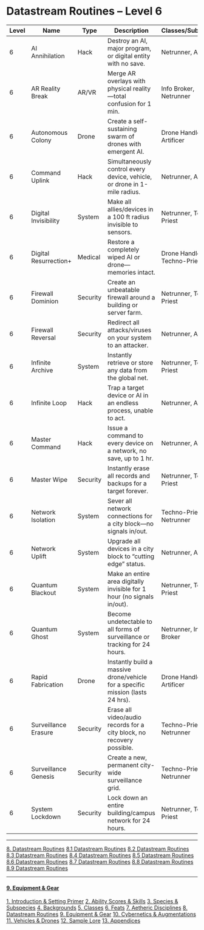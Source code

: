 # Datastream Routines – Level 6

| Level | Name                  | Type     | Description                                                                    | Classes/Subclasses           |
| ----- | --------------------- | -------- | ------------------------------------------------------------------------------ | ---------------------------- |
| 6     | AI Annihilation       | Hack     | Destroy an AI, major program, or digital entity with no save.                  | Netrunner, Artificer         |
| 6     | AR Reality Break      | AR/VR    | Merge AR overlays with physical reality—total confusion for 1 min.             | Info Broker, Netrunner       |
| 6     | Autonomous Colony     | Drone    | Create a self-sustaining swarm of drones with emergent AI.                     | Drone Handler, Artificer     |
| 6     | Command Uplink        | Hack     | Simultaneously control every device, vehicle, or drone in 1-mile radius.       | Netrunner, Artificer         |
| 6     | Digital Invisibility  | System   | Make all allies/devices in a 100 ft radius invisible to sensors.               | Netrunner, Techno-Priest     |
| 6     | Digital Resurrection+ | Medical  | Restore a completely wiped AI or drone—memories intact.                        | Drone Handler, Techno-Priest |
| 6     | Firewall Dominion     | Security | Create an unbeatable firewall around a building or server farm.                | Netrunner, Techno-Priest     |
| 6     | Firewall Reversal     | Security | Redirect all attacks/viruses on your system to an attacker.                    | Netrunner, Artificer         |
| 6     | Infinite Archive      | System   | Instantly retrieve or store any data from the global net.                      | Netrunner, Techno-Priest     |
| 6     | Infinite Loop         | Hack     | Trap a target device or AI in an endless process, unable to act.               | Netrunner, Artificer         |
| 6     | Master Command        | Hack     | Issue a command to every device on a network, no save, up to 1 hr.             | Netrunner, Artificer         |
| 6     | Master Wipe           | Security | Instantly erase all records and backups for a target forever.                  | Netrunner, Techno-Priest     |
| 6     | Network Isolation     | System   | Sever all network connections for a city block—no signals in/out.              | Techno-Priest, Netrunner     |
| 6     | Network Uplift        | System   | Upgrade all devices in a city block to “cutting edge” status.                  | Netrunner, Artificer         |
| 6     | Quantum Blackout      | System   | Make an entire area digitally invisible for 1 hour (no signals in/out).        | Netrunner, Techno-Priest     |
| 6     | Quantum Ghost         | System   | Become undetectable to all forms of surveillance or tracking for 24 hours.     | Netrunner, Info Broker       |
| 6     | Rapid Fabrication     | Drone    | Instantly build a massive drone/vehicle for a specific mission (lasts 24 hrs). | Drone Handler, Artificer     |
| 6     | Surveillance Erasure  | Security | Erase all video/audio records for a city block, no recovery possible.          | Techno-Priest, Netrunner     |
| 6     | Surveillance Genesis  | Security | Create a new, permanent city-wide surveillance grid.                           | Techno-Priest, Netrunner     |
| 6     | System Lockdown       | Security | Lock down an entire building/campus network for 24 hours.                      | Netrunner, Techno-Priest     |
___
[8. Datastream Routines](8.%20Datastream%20Routines.md)
[8.1 Datastream Routines](8.1%20Datastream%20Routines.md)
[8.2 Datastream Routines](8.2%20Datastream%20Routines.md)
[8.3 Datastream Routines](8.3%20Datastream%20Routines.md)
[8.4 Datastream Routines](8.4%20Datastream%20Routines.md)
[8.5 Datastream Routines](8.5%20Datastream%20Routines.md)
[8.6 Datastream Routines](.md)
[8.7 Datastream Routines](8.7%20Datastream%20Routines.md)
[8.8 Datastream Routines](8.8%20Datastream%20Routines.md)
[8.9 Datastream Routines](8.9%20Datastream%20Routines.md)

---
#### [9. Equipment & Gear](../9.%20Equipment%20&%20Gear/9.%20Equipment%20&%20Gear.md)
[1. Introduction & Setting Primer](../1.%20Introduction%20&%20Setting%20Primer/1.%20Introduction%20&%20Setting%20Primer.md)
[2. Ability Scores & Skills](../2.%20Ability%20Scores%20&%20Skills/2.%20Ability%20Scores%20&%20Skills.md)
[3. Species & Subspecies](../3.%20Species%20&%20Subspecies/3.%20Species%20&%20Subspecies.md)
[4. Backgrounds](../4.%20Backgrounds/4.%20Backgrounds.md)
[5. Classes](../5.%20Classes/5.%20Classes.md)
[6. Feats](../6.%20Feats/6.%20Feats.md)
[7. Aetheric Disciplines](../7.%20Aetheric%20Disciplines/7.%20Aetheric%20Disciplines.md)
[8. Datastream Routines](8.%20Datastream%20Routines.md)
[9. Equipment & Gear](../9.%20Equipment%20&%20Gear/9.%20Equipment%20&%20Gear.md)
[10. Cybernetics & Augmentations](../10.%20Cybernetics%20&%20Augmentations/10.%20Cybernetics%20&%20Augmentations.md)
[11. Vehicles & Drones](../11.%20Vehicles%20&%20Drones/11.%20Vehicles%20&%20Drones.md)
[12. Sample Lore](../12.%20Sample%20Lore/12.%20Sample%20Lore.md)
[13. Appendices](../13.%20Appendices/13.%20Appendices.md)